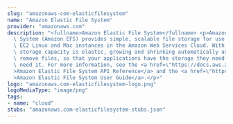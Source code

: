 ```yaml
---
slug: "amazonaws-com-elasticfilesystem"
name: "Amazon Elastic File System"
provider: "amazonaws.com"
description: "<fullname>Amazon Elastic File System</fullname> <p>Amazon Elastic File\
  \ System (Amazon EFS) provides simple, scalable file storage for use with Amazon\
  \ EC2 Linux and Mac instances in the Amazon Web Services Cloud. With Amazon EFS,\
  \ storage capacity is elastic, growing and shrinking automatically as you add and\
  \ remove files, so that your applications have the storage they need, when they\
  \ need it. For more information, see the <a href=\"https://docs.aws.amazon.com/efs/latest/ug/api-reference.html\"\
  >Amazon Elastic File System API Reference</a> and the <a href=\"https://docs.aws.amazon.com/efs/latest/ug/whatisefs.html\"\
  >Amazon Elastic File System User Guide</a>.</p>"
logo: "amazonaws.com-elasticfilesystem-logo.png"
logoMediaType: "image/png"
tags:
- name: "cloud"
stubs: "amazonaws.com-elasticfilesystem-stubs.json"
---
```

